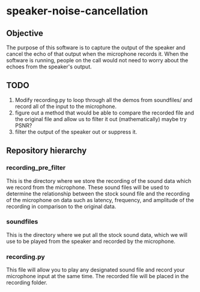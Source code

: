 # speaker-noise-cancellation

## Objective
The purpose of this software is to capture the output of the speaker and cancel the echo of that output when the microphone records it. When the software is running, people on the call would not need to worry about the echoes from the speaker's output. 

## TODO 

1. Modify recording.py to loop through all the demos from soundfiles/ and record all of the input to the microphone.
2. figure out a method that would be able to compare the recorded file and the original file and allow us to filter it out (mathematically) maybe try PSNR?
3. filter the output of the speaker out or suppress it. 


## Repository hierarchy 

### recording_pre_filter 
This is the directory where we store the recording of the sound data which we record from the microphone. These sound files will be used to determine the relationship between the stock sound file and the recording of the microphone on data such as latency, frequency, and amplitude of the recording in comparison to the original data. 

### soundfiles 
This is the directory where we put all the stock sound data, which we will use to be played from the speaker and recorded by the microphone.  


### recording.py
This file will allow you to play any designated sound file and record your microphone input at the same time. The recorded file will be placed in the recording folder. 
